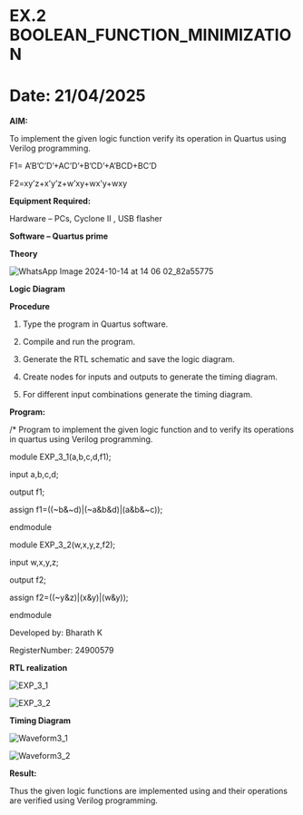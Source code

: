 # EX.2 BOOLEAN_FUNCTION_MINIMIZATION
# Date: 21/04/2025

**AIM:**

To implement the given logic function verify its operation in Quartus using Verilog programming.

F1= A’B’C’D’+AC’D’+B’CD’+A’BCD+BC’D 

F2=xy’z+x’y’z+w’xy+wx’y+wxy

**Equipment Required:**

Hardware – PCs, Cyclone II , USB flasher

**Software – Quartus prime**

**Theory**

![WhatsApp Image 2024-10-14 at 14 06 02_82a55775](https://github.com/user-attachments/assets/4faa63f1-a124-4f5c-9247-a2796541ebdd)

**Logic Diagram**


**Procedure**

1.	Type the program in Quartus software.

2.	Compile and run the program.

3.	Generate the RTL schematic and save the logic diagram.

4.	Create nodes for inputs and outputs to generate the timing diagram.

5.	For different input combinations generate the timing diagram.


**Program:**

/* Program to implement the given logic function and to verify its operations in quartus using Verilog programming. 


module EXP_3_1(a,b,c,d,f1);

input a,b,c,d;

output f1;

assign f1=((~b&~d)|(~a&b&d)|(a&b&~c));

endmodule



module EXP_3_2(w,x,y,z,f2);

input w,x,y,z;

output f2;

assign f2=((~y&z)|(x&y)|(w&y));

endmodule



Developed by: Bharath K


RegisterNumber: 24900579


**RTL realization**

![EXP_3_1](https://github.com/user-attachments/assets/6df1c729-da63-4689-9345-896b561aadc5)

![EXP_3_2](https://github.com/user-attachments/assets/7f241857-a9e5-4d67-b81a-1db0351e37ff)


**Timing Diagram**

![Waveform3_1](https://github.com/user-attachments/assets/0b7350cd-6576-4854-8c38-ab07b5b10e69)

![Waveform3_2](https://github.com/user-attachments/assets/8a1ed604-9efd-4c70-809a-236485f1b441)


**Result:**

Thus the given logic functions are implemented using and their operations are verified using Verilog programming.

